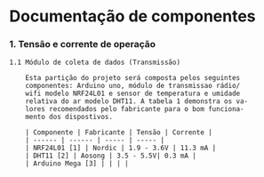 # Documentação de componentes

### 1. Tensão e corrente de operação

    1.1 Módulo de coleta de dados (Transmissão)
    
	    Esta partição do projeto será composta pelos seguintes 
	    componentes: Arduino uno, módulo de transmissao rádio/
	    wifi modelo NRF24L01 e sensor de temperatura e umidade 
	    relativa do ar modelo DHT11. A tabela 1 demonstra os va-
	    lores recomendados pelo fabricante para o bom funciona-
	    mento dos dispostivos.

		| Componente | Fabricante | Tensão | Corrente |
		| ------ | ------ | ----- | ----- |
		| NRF24L01 [1] | Nordic | 1.9 - 3.6V | 11.3 mA | 
		| DHT11 [2] | Aosong | 3.5 - 5.5V| 0.3 mA |
		| Arduino Mega [3] | | | |
